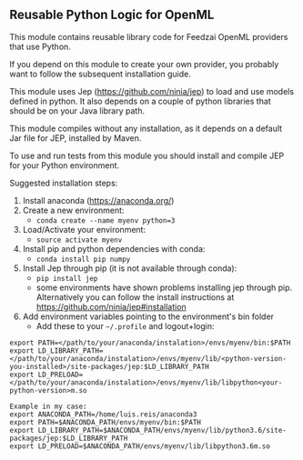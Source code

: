 Reusable Python Logic for OpenML
------------------------------------------------------------

This module contains reusable library code for Feedzai OpenML providers that use Python.

If you depend on this module to create your own provider, you probably want to follow the
subsequent installation guide.

This module uses Jep (https://github.com/ninia/jep) to load and use models defined in python.
It also depends on a couple of python libraries that should be on your Java library path.

This module compiles without any installation, as it depends on a default Jar file for JEP, installed by Maven.

To use and run tests from this module you should install and compile JEP for your Python environment.

Suggested installation steps:
1. Install anaconda (https://anaconda.org/)
2. Create a new environment:
    - `conda create --name myenv python=3`
3. Load/Activate your environment:
    - `source activate myenv`
4. Install pip and python dependencies with conda:
    - `conda install pip numpy`
5. Install Jep through pip (it is not available through conda):
    - `pip install jep`
    - some environments have shown problems installing jep through pip. Alternatively you can follow the install instructions at https://github.com/ninia/jep#installation
6. Add environment variables pointing to the environment's bin folder
    - Add these to your `~/.profile` and logout+login:
    
```
export PATH=</path/to/your/anaconda/instalation>/envs/myenv/bin:$PATH
export LD_LIBRARY_PATH=</path/to/your/anaconda/instalation>/envs/myenv/lib/<python-version-you-installed>/site-packages/jep:$LD_LIBRARY_PATH
export LD_PRELOAD=</path/to/your/anaconda/instalation>/envs/myenv/lib/libpython<your-python-version>m.so

Example in my case:
export ANACONDA_PATH=/home/luis.reis/anaconda3
export PATH=$ANACONDA_PATH/envs/myenv/bin:$PATH
export LD_LIBRARY_PATH=$ANACONDA_PATH/envs/myenv/lib/python3.6/site-packages/jep:$LD_LIBRARY_PATH
export LD_PRELOAD=$ANACONDA_PATH/envs/myenv/lib/libpython3.6m.so
```
